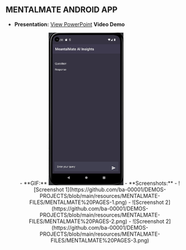 ## MENTALMATE ANDROID APP

- **Presentation:** [View PowerPoint](https://github.com/ba-00001/DEMOS-PROJECTS/blob/main/resources/MENTALMATE-FILES/MentalMate%20FINAL.pptx)
**Video Demo**

<div align="center">
- **GIF:**   <img src="https://github.com/ba-00001/DEMOS-PROJECTS/blob/main/resources/MENTALMATE-FILES/MENTALMATE_AI_GIF.gif" width="200" alt="Image 1">
- **Screenshots:** 
  - ![Screenshot 1](https://github.com/ba-00001/DEMOS-PROJECTS/blob/main/resources/MENTALMATE-FILES/MENTALMATE%20PAGES-1.png)
  - ![Screenshot 2](https://github.com/ba-00001/DEMOS-PROJECTS/blob/main/resources/MENTALMATE-FILES/MENTALMATE%20PAGES-2.png)
  - ![Screenshot 2](https://github.com/ba-00001/DEMOS-PROJECTS/blob/main/resources/MENTALMATE-FILES/MENTALMATE%20PAGES-3.png)

</div>


